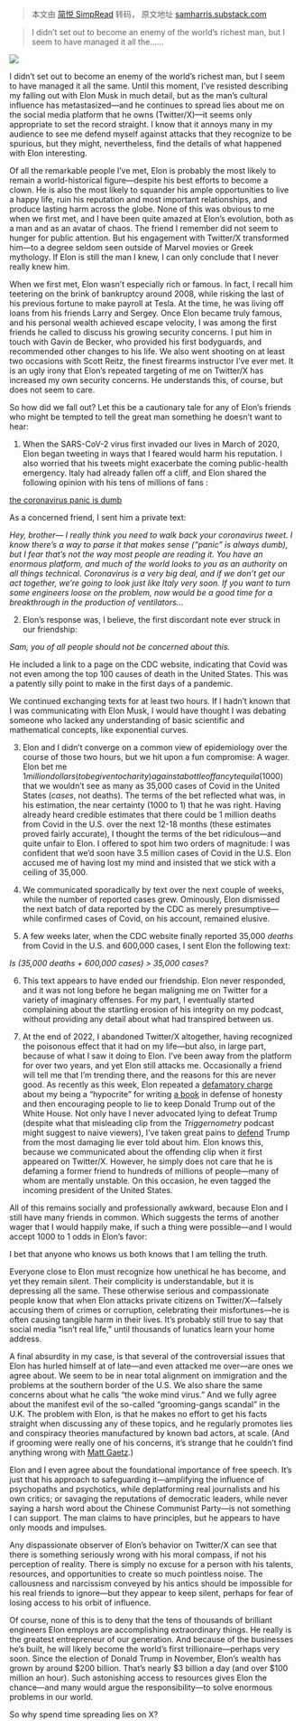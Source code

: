 > 本文由 [简悦 SimpRead](http://ksria.com/simpread/) 转码， 原文地址 [samharris.substack.com](https://samharris.substack.com/p/the-trouble-with-elon)

> I didn’t set out to become an enemy of the world’s richest man, but I seem to have managed it all the......

[![](https://substackcdn.com/image/fetch/w_1456,c_limit,f_auto,q_auto:good,fl_progressive:steep/https%3A%2F%2Fsubstack-post-media.s3.amazonaws.com%2Fpublic%2Fimages%2Fe751a158-7f16-4f08-9b61-49612be8b283_1920x1080.jpeg)](https://substackcdn.com/image/fetch/f_auto,q_auto:good,fl_progressive:steep/https%3A%2F%2Fsubstack-post-media.s3.amazonaws.com%2Fpublic%2Fimages%2Fe751a158-7f16-4f08-9b61-49612be8b283_1920x1080.jpeg)

I didn’t set out to become an enemy of the world’s richest man, but I seem to have managed it all the same. Until this moment, I’ve resisted describing my falling out with Elon Musk in much detail, but as the man’s cultural influence has metastasized—and he continues to spread lies about me on the social media platform that he owns (Twitter/X)—it seems only appropriate to set the record straight. I know that it annoys many in my audience to see me defend myself against attacks that they recognize to be spurious, but they might, nevertheless, find the details of what happened with Elon interesting.

Of all the remarkable people I’ve met, Elon is probably the most likely to remain a world-historical figure—despite his best efforts to become a clown. He is also the most likely to squander his ample opportunities to live a happy life, ruin his reputation and most important relationships, and produce lasting harm across the globe. None of this was obvious to me when we first met, and I have been quite amazed at Elon’s evolution, both as a man and as an avatar of chaos. The friend I remember did not seem to hunger for public attention. But his engagement with Twitter/X transformed him—to a degree seldom seen outside of Marvel movies or Greek mythology. If Elon is still the man I knew, I can only conclude that I never really knew him.

When we first met, Elon wasn’t especially rich or famous. In fact, I recall him teetering on the brink of bankruptcy around 2008, while risking the last of his previous fortune to make payroll at Tesla. At the time, he was living off loans from his friends Larry and Sergey. Once Elon became truly famous, and his personal wealth achieved escape velocity, I was among the first friends he called to discuss his growing security concerns. I put him in touch with Gavin de Becker, who provided his first bodyguards, and recommended other changes to his life. We also went shooting on at least two occasions with Scott Reitz, the finest firearms instructor I’ve ever met. It is an ugly irony that Elon’s repeated targeting of me on Twitter/X has increased my own security concerns. He understands this, of course, but does not seem to care.

So how did we fall out? Let this be a cautionary tale for any of Elon’s friends who might be tempted to tell the great man something he doesn’t want to hear:

1. When the SARS-CoV-2 virus first invaded our lives in March of 2020, Elon began tweeting in ways that I feared would harm his reputation. I also worried that his tweets might exacerbate the coming public-health emergency. Italy had already fallen off a cliff, and Elon shared the following opinion with his tens of millions of fans :

[the coronavirus panic is dumb](https://x.com/elonmusk/status/1236029449042198528)

As a concerned friend, I sent him a private text:

_Hey, brother— I really think you need to walk back your coronavirus tweet. I know there’s a way to parse it that makes sense (“panic” is always dumb), but I fear that’s not the way most people are reading it. You have an enormous platform, and much of the world looks to you as an authority on all things technical. Coronavirus is a very big deal, and if we don’t get our act together, we’re going to look just like Italy very soon. If you want to turn some engineers loose on the problem, now would be a good time for a breakthrough in the production of ventilators..._

2. Elon’s response was, I believe, the first discordant note ever struck in our friendship:

_Sam, you of all people should not be concerned about this._

He included a link to a page on the CDC website, indicating that Covid was not even among the top 100 causes of death in the United States. This was a patently silly point to make in the first days of a pandemic.

We continued exchanging texts for at least two hours. If I hadn’t known that I was communicating with Elon Musk, I would have thought I was debating someone who lacked any understanding of basic scientific and mathematical concepts, like exponential curves.

3. Elon and I didn’t converge on a common view of epidemiology over the course of those two hours, but we hit upon a fun compromise: A wager. Elon bet me $1 million dollars (to be given to charity) against a bottle of fancy tequila ($1000) that we wouldn’t see as many as 35,000 cases of Covid in the United States (_cases_, not deaths). The terms of the bet reflected what was, in his estimation, the near certainty (1000 to 1) that he was right. Having already heard credible estimates that there could be 1 million deaths from Covid in the U.S. over the next 12-18 months (these estimates proved fairly accurate), I thought the terms of the bet ridiculous—and quite unfair to Elon. I offered to spot him two orders of magnitude: I was confident that we’d soon have 3.5 million cases of Covid in the U.S. Elon accused me of having lost my mind and insisted that we stick with a ceiling of 35,000.

4. We communicated sporadically by text over the next couple of weeks, while the number of reported cases grew. Ominously, Elon dismissed the next batch of data reported by the CDC as merely presumptive—while confirmed cases of Covid, on his account, remained elusive.

5. A few weeks later, when the CDC website finally reported 35,000 _deaths_ from Covid in the U.S. and 600,000 cases, I sent Elon the following text:

_Is (35,000 deaths + 600,000 cases) > 35,000 cases?_

6. This text appears to have ended our friendship. Elon never responded, and it was not long before he began maligning me on Twitter for a variety of imaginary offenses. For my part, I eventually started complaining about the startling erosion of his integrity on my podcast, without providing any detail about what had transpired between us.

7. At the end of 2022, I abandoned Twitter/X altogether, having recognized the poisonous effect that it had on my life—but also, in large part, because of what I saw it doing to Elon. I’ve been away from the platform for over two years, and yet Elon still attacks me. Occasionally a friend will tell me that I’m trending there, and the reasons for this are never good. As recently as this week, Elon repeated a [defamatory charge](https://x.com/elonmusk/status/1878731382769471560) about my being a “hypocrite” for writing [a book](https://www.samharris.org/books/lying) in defense of honesty and then encouraging people to lie to keep Donald Trump out of the White House. Not only have I never advocated lying to defeat Trump (despite what that misleading clip from the _Triggernometry_ podcast might suggest to naive viewers), I’ve taken great pains to [defend](https://samharris.substack.com/p/the-lie-that-will-not-die) Trump from the most damaging lie ever told about him. Elon knows this, because we communicated about the offending clip when it first appeared on Twitter/X. However, he simply does not care that he is defaming a former friend to hundreds of millions of people—many of whom are mentally unstable. On this occasion, he even tagged the incoming president of the United States.

All of this remains socially and professionally awkward, because Elon and I still have many friends in common. Which suggests the terms of another wager that I would happily make, if such a thing were possible—and I would accept 1000 to 1 odds in Elon’s favor:

I bet that anyone who knows us both knows that I am telling the truth.

Everyone close to Elon must recognize how unethical he has become, and yet they remain silent. Their complicity is understandable, but it is depressing all the same. These otherwise serious and compassionate people know that when Elon attacks private citizens on Twitter/X—falsely accusing them of crimes or corruption, celebrating their misfortunes—he is often causing tangible harm in their lives. It’s probably still true to say that social media “isn’t real life,” until thousands of lunatics learn your home address.

A final absurdity in my case, is that several of the controversial issues that Elon has hurled himself at of late—and even attacked me over—are ones we agree about. We seem to be in near total alignment on immigration and the problems at the southern border of the U.S. We also share the same concerns about what he calls “the woke mind virus.” And we fully agree about the manifest evil of the so-called “grooming-gangs scandal” in the U.K. The problem with Elon, is that he makes no effort to get his facts straight when discussing any of these topics, and he regularly promotes lies and conspiracy theories manufactured by known bad actors, at scale. (And if grooming were really one of his concerns, it’s strange that he couldn’t find anything wrong with [Matt Gaetz](https://x.com/elonmusk/status/1858766986508927479?lang=en).)

Elon and I even agree about the foundational importance of free speech. It’s just that his approach to safeguarding it—amplifying the influence of psychopaths and psychotics, while deplatforming real journalists and his own critics; or savaging the reputations of democratic leaders, while never saying a harsh word about the Chinese Communist Party—is not something I can support. The man claims to have principles, but he appears to have only moods and impulses.

Any dispassionate observer of Elon’s behavior on Twitter/X can see that there is something seriously wrong with his moral compass, if not his perception of reality. There is simply no excuse for a person with his talents, resources, and opportunities to create so much pointless noise. The callousness and narcissism conveyed by his antics should be impossible for his real friends to ignore—but they appear to keep silent, perhaps for fear of losing access to his orbit of influence.

Of course, none of this is to deny that the tens of thousands of brilliant engineers Elon employs are accomplishing extraordinary things. He really is the greatest entrepreneur of our generation. And because of the businesses he’s built, he will likely become the world’s first trillionaire—perhaps very soon. Since the election of Donald Trump in November, Elon’s wealth has grown by around $200 billion. That’s nearly $3 billion a day (and over $100 million an hour). Such astonishing access to resources gives Elon the chance—and many would argue the responsibility—to solve enormous problems in our world.

So why spend time spreading lies on X?